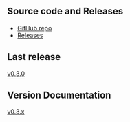 ## Source code and Releases

* [GitHub repo](https://github.com/andy5995/canfigger/)
* [Releases](https://github.com/andy5995/canfigger/releases)

## Last release

[v0.3.0](https://github.com/andy5995/canfigger/releases/tag/v0.3.0)

## Version Documentation

[v0.3.x](https://andy5995.github.io/canfigger/v0.3.x)
